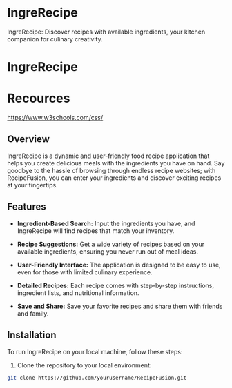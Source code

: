 # IngreRecipe
IngreRecipe: Discover recipes with available ingredients, your kitchen companion for culinary creativity.

# IngreRecipe

# Recources
https://www.w3schools.com/css/

## Overview

IngreRecipe is a dynamic and user-friendly food recipe application that helps you create delicious meals with the ingredients you have on hand. Say goodbye to the hassle of browsing through endless recipe websites; with RecipeFusion, you can enter your ingredients and discover exciting recipes at your fingertips.

## Features

- **Ingredient-Based Search:** Input the ingredients you have, and IngreRecipe will find recipes that match your inventory.

- **Recipe Suggestions:** Get a wide variety of recipes based on your available ingredients, ensuring you never run out of meal ideas.

- **User-Friendly Interface:** The application is designed to be easy to use, even for those with limited culinary experience.

- **Detailed Recipes:** Each recipe comes with step-by-step instructions, ingredient lists, and nutritional information.

- **Save and Share:** Save your favorite recipes and share them with friends and family.

## Installation

To run IngreRecipe on your local machine, follow these steps:

1. Clone the repository to your local environment:

```bash
git clone https://github.com/yourusername/RecipeFusion.git
